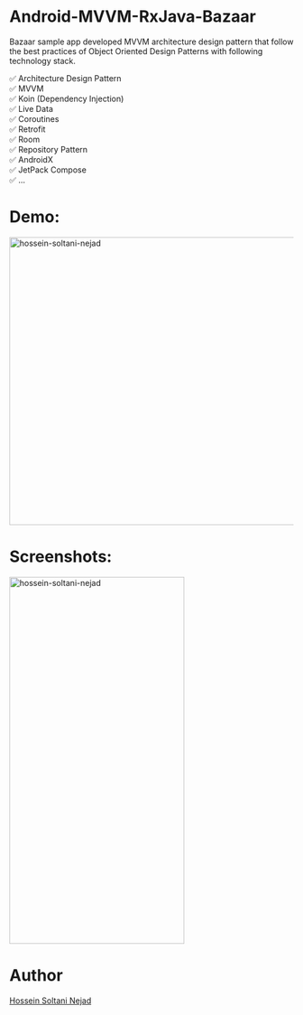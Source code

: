 # Android-MVVM-RxJava-Bazaar
Bazaar sample app developed MVVM architecture design pattern that follow the best practices of Object Oriented Design Patterns with following technology stack.

✅ Architecture Design Pattern <br/>
✅ MVVM <br/>
✅ Koin (Dependency Injection) <br/>
✅ Live Data <br/>
✅ Coroutines <br/>
✅ Retrofit <br/>
✅ Room <br/>
✅ Repository Pattern <br/>
✅ AndroidX <br/>
✅ JetPack Compose <br/>
✅ ...

# Demo:
<img align="center" src="" alt="hossein-soltani-nejad" height="510" width="510" />

<br/>

# Screenshots:

<span>

<img align="center" src="" alt="hossein-soltani-nejad"  height="650" width="310"/>


</span>

# Author
[Hossein Soltani Nejad](https://github.com/hosseinsoltaninejad)
